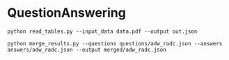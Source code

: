 # QuestionAnswering

`python read_tables.py --input_data data.pdf --output out.json`

`python merge_results.py --questions questions/adw_radc.json --answers answers/adw_radc.json --output merged/adw_radc.json`